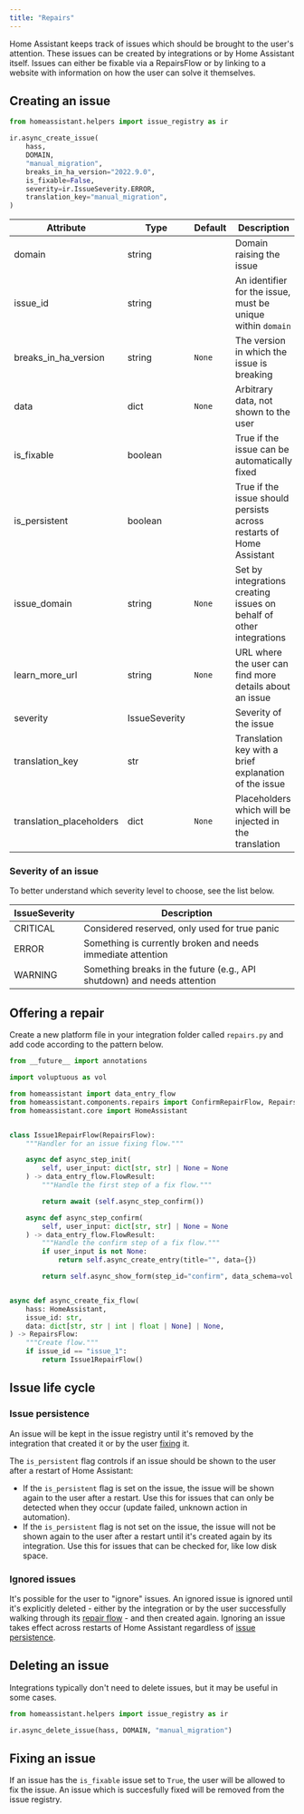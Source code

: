 ```yaml
---
title: "Repairs"
---
```


Home Assistant keeps track of issues which should be brought to the user's attention. These issues can be created by integrations or by Home Assistant itself. Issues can either be fixable via a RepairsFlow or by linking to a website with information on how the user can solve it themselves.

## Creating an issue

```python
from homeassistant.helpers import issue_registry as ir

ir.async_create_issue(
    hass,
    DOMAIN,
    "manual_migration",
    breaks_in_ha_version="2022.9.0",
    is_fixable=False,
    severity=ir.IssueSeverity.ERROR,
    translation_key="manual_migration",
)
```

| Attribute |  Type    | Default | Description |
| --------- | -------- | ------- | ----------- |
| domain | string | | Domain raising the issue
| issue_id | string | | An identifier for the issue, must be unique within `domain`
| breaks_in_ha_version | string | `None` | The version in which the issue is breaking
| data | dict | `None` | Arbitrary data, not shown to the user
| is_fixable | boolean | | True if the issue can be automatically fixed
| is_persistent | boolean | | True if the issue should persists across restarts of Home Assistant
| issue_domain | string | `None` | Set by integrations creating issues on behalf of other integrations
| learn_more_url | string | `None` | URL where the user can find more details about an issue
| severity | IssueSeverity |  | Severity of the issue
| translation_key | str |  | Translation key with a brief explanation of the issue
| translation_placeholders | dict | `None` | Placeholders which will be injected in the translation

### Severity of an issue

To better understand which severity level to choose, see the list below.

| IssueSeverity | Description                                                        |
|---------------|--------------------------------------------------------------------|
| CRITICAL      | Considered reserved, only used for true panic                      |
| ERROR         | Something is currently broken and needs immediate attention        |
| WARNING       | Something breaks in the future (e.g., API shutdown) and needs attention |

## Offering a repair

Create a new platform file in your integration folder called `repairs.py` and add code according to the pattern below.


```python
from __future__ import annotations

import voluptuous as vol

from homeassistant import data_entry_flow
from homeassistant.components.repairs import ConfirmRepairFlow, RepairsFlow
from homeassistant.core import HomeAssistant


class Issue1RepairFlow(RepairsFlow):
    """Handler for an issue fixing flow."""

    async def async_step_init(
        self, user_input: dict[str, str] | None = None
    ) -> data_entry_flow.FlowResult:
        """Handle the first step of a fix flow."""

        return await (self.async_step_confirm())

    async def async_step_confirm(
        self, user_input: dict[str, str] | None = None
    ) -> data_entry_flow.FlowResult:
        """Handle the confirm step of a fix flow."""
        if user_input is not None:
            return self.async_create_entry(title="", data={})

        return self.async_show_form(step_id="confirm", data_schema=vol.Schema({}))


async def async_create_fix_flow(
    hass: HomeAssistant,
    issue_id: str,
    data: dict[str, str | int | float | None] | None,
) -> RepairsFlow:
    """Create flow."""
    if issue_id == "issue_1":
        return Issue1RepairFlow()
```


## Issue life cycle

### Issue persistence

An issue will be kept in the issue registry until it's removed by the integration that created it or by the user [fixing](#fixing-an-issue) it.

The `is_persistent` flag controls if an issue should be shown to the user after a restart of Home Assistant:
- If the `is_persistent` flag is set on the issue, the issue will be shown again to the user after a restart. Use this for issues that can only be detected when they occur (update failed, unknown action in automation).
- If the `is_persistent` flag is not set on the issue, the issue will not be shown again to the user after a restart until it's created again by its integration. Use this for issues that can be checked for, like low disk space.

### Ignored issues

It's possible for the user to "ignore" issues. An ignored issue is ignored until it's explicitly deleted - either by the integration or by the user successfully walking through its [repair flow](#fixing-an-issue) - and then created again. Ignoring an issue takes effect across restarts of Home Assistant regardless of [issue persistence](#issue-persistence).

## Deleting an issue

Integrations typically don't need to delete issues, but it may be useful in some cases.

```python
from homeassistant.helpers import issue_registry as ir

ir.async_delete_issue(hass, DOMAIN, "manual_migration")
```

## Fixing an issue

If an issue has the `is_fixable` issue set to `True`, the user will be allowed to fix the issue. An issue which is succesfully fixed will be removed from the issue registry.
